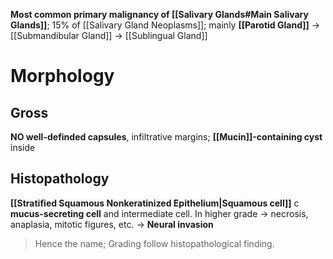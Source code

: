 **Most common primary malignancy of [[Salivary Glands#Main Salivary Glands]]**; 15% of [[Salivary Gland Neoplasms]]; mainly **[[Parotid Gland]]** -> [[Submandibular Gland]] -> [[Sublingual Gland]]

# Morphology
## Gross
**NO well-definded capsules**, infiltrative margins; **[[Mucin]]-containing cyst** inside

## Histopathology
**[[Stratified Squamous Nonkeratinized Epithelium|Squamous cell]]** c **mucus-secreting cell** and intermediate cell. In higher grade -> necrosis, anaplasia, mitotic figures, etc. -> **Neural invasion**
> Hence the name; Grading follow histopathological finding.